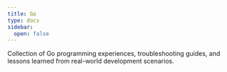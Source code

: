 ```yaml
---
title: Go
type: docs
sidebar:
  open: false
---
```


Collection of Go programming experiences, troubleshooting guides, and lessons learned from real-world development scenarios.
